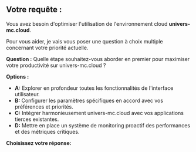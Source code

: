##  Votre requête : 

  Vous avez besoin d'optimiser l'utilisation de l'environnement cloud **univers-mc.cloud**.  

Pour vous aider, je vais vous poser une question à choix multiple concernant votre priorité actuelle. 

**Question :** Quelle étape souhaitez-vous aborder en premier pour maximiser votre productivité sur univers-mc.cloud ?

**Options :**

* **A:** Explorer en profondeur toutes les fonctionnalités de l'interface utilisateur.
* **B:** Configurer les paramètres spécifiques en accord avec vos préférences et priorités.
* **C:** Intégrer harmonieusement univers-mc.cloud avec vos applications tierces existantes.
* **D:** Mettre en place un système de monitoring proactif des performances et des métriques critiques.

**Choisissez votre réponse:**  


